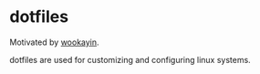 # dotfiles
Motivated by [wookayin](https://github.com/wookayin/dotfiles). 

dotfiles are used for customizing and configuring linux systems. 
